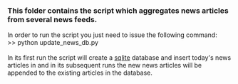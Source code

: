 <h3>This folder contains the script which aggregates news articles from several news feeds.</h3>
In order to run the script you just need to issue the following command: </br>
>> python update_news_db.py </br></br>
In its first run the script will create a <u>sqlite</u> database and insert today's news articles in and
in its subsequent runs the new news articles will be appended to the existing articles in the database.
